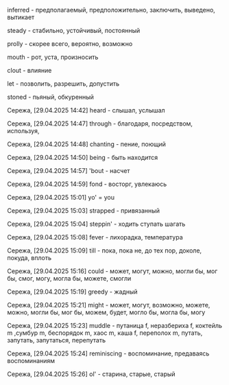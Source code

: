 
inferred - предполагаемый, предположительно, заключить, выведено, вытикает

steady - стабильно, устойчивый, постоянный

prolly - скорее всего, вероятно, возможно

mouth - рот, уста, произносить

clout - влияние

let - позволить, разрешить, допустить

stoned - пьяный, обкуренный

Сережа, [29.04.2025 14:42]
heard - слышал, услышал

Сережа, [29.04.2025 14:47]
through - благодаря, посредством, используя,

Сережа, [29.04.2025 14:48]
chanting - пение, поющий

Сережа, [29.04.2025 14:50]
being - быть находится

Сережа, [29.04.2025 14:57]
'bout - насчет

Сережа, [29.04.2025 14:59]
fond - восторг, увлекаюсь

Сережа, [29.04.2025 15:01]
yo' = you

Сережа, [29.04.2025 15:03]
strapped - привязанный

Сережа, [29.04.2025 15:04]
steppin' - ходить ступать шагать

Сережа, [29.04.2025 15:08]
fever - лихорадка, температура

Сережа, [29.04.2025 15:09]
till - пока, пока не, до тех пор, доколе, покуда, вплоть

Сережа, [29.04.2025 15:16]
could -  может, могут, можно, могли бы, мог бы, смог, могу, могла бы, можете, смогли

Сережа, [29.04.2025 15:19]
greedy - жадный

Сережа, [29.04.2025 15:21]
might -  может, могут, возможно, можете, можно, могли бы, мог бы, можем, будет, могло бы, могла бы, могу

Сережа, [29.04.2025 15:23]
muddle - путаница f, неразбериха f, коктейль m ,сумбур m, беспорядок m, хаос m, каша f, переполох m, путать, запутать, запутаться, перепутать

Сережа, [29.04.2025 15:24]
reminiscing - воспоминание, предаваясь воспоминаниям

Сережа, [29.04.2025 15:26]
ol' - старина, старые, старый